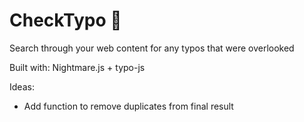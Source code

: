 # CheckTypo :book:
Search through your web content for any typos that were overlooked


Built with: Nightmare.js + typo-js


Ideas: 
- Add function to remove duplicates from final result
